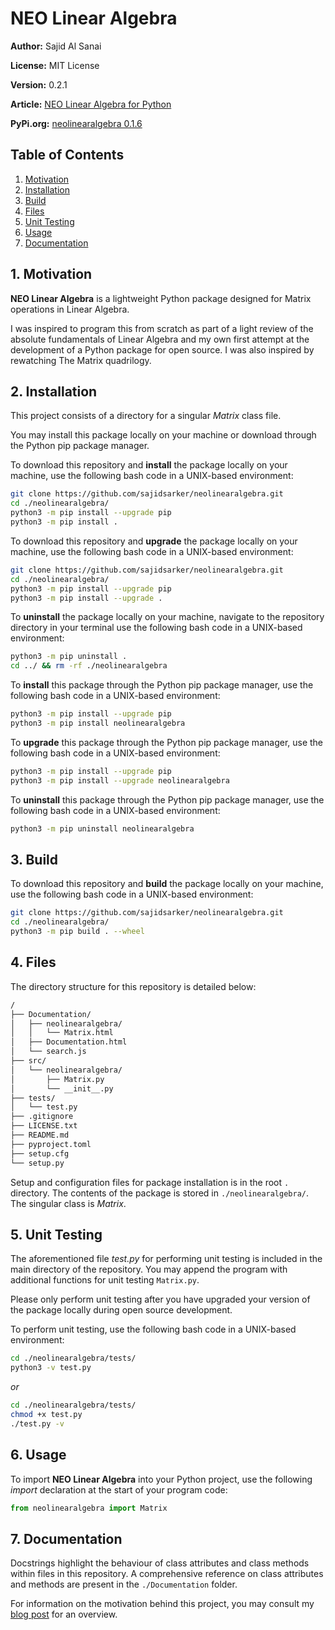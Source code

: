 # NEO Linear Algebra

**Author:** Sajid Al Sanai

**License:** MIT License

**Version:** 0.2.1

**Article:** [NEO Linear Algebra for Python](https://sajidsarker.github.io/2022/09/10/neo-linear-algebra-for-python.html)

**PyPi.org:** [neolinearalgebra 0.1.6](https://pypi.org/project/neolinearalgebra/0.1.6/)

## Table of Contents
1. [Motivation](https://github.com/sajidsarker/neolinearalgebra#1-motivation)
2. [Installation](https://github.com/sajidsarker/neolinearalgebra#2-installation)
3. [Build](https://github.com/sajidsarker/neolinearalgebra#3-build)
4. [Files](https://github.com/sajidsarker/neolinearalgebra#4-files)
5. [Unit Testing](https://github.com/sajidsarker/neolinearalgebra#5-unit-testing)
6. [Usage](https://github.com/sajidsarker/neolinearalgebra#6-usage)
7. [Documentation](https://github.com/sajidsarker/neolinearalgebra#7-documentation)

## 1. Motivation

**NEO Linear Algebra** is a lightweight Python package designed for Matrix operations in Linear Algebra.

I was inspired to program this from scratch as part of a light review of the absolute fundamentals of Linear Algebra and my own first attempt at the development of a Python package for open source. I was also inspired by rewatching The Matrix quadrilogy.

## 2. Installation

This project consists of a directory for a singular *Matrix* class file.

You may install this package locally on your machine or download through the Python pip package manager.

To download this repository and **install** the package locally on your machine, use the following bash code in a UNIX-based environment:

```bash
git clone https://github.com/sajidsarker/neolinearalgebra.git
cd ./neolinearalgebra/
python3 -m pip install --upgrade pip
python3 -m pip install .
```

To download this repository and **upgrade** the package locally on your machine, use the following bash code in a UNIX-based environment:
```bash
git clone https://github.com/sajidsarker/neolinearalgebra.git
cd ./neolinearalgebra/
python3 -m pip install --upgrade pip
python3 -m pip install --upgrade .
```

To **uninstall** the package locally on your machine, navigate to the repository directory in your terminal use the following bash code in a UNIX-based environment:
```bash
python3 -m pip uninstall .
cd ../ && rm -rf ./neolinearalgebra
```

To **install** this package through the Python pip package manager, use the following bash code in a UNIX-based environment:

```bash
python3 -m pip install --upgrade pip
python3 -m pip install neolinearalgebra
```

To **upgrade** this package through the Python pip package manager, use the following bash code in a UNIX-based environment:

```bash
python3 -m pip install --upgrade pip
python3 -m pip install --upgrade neolinearalgebra
```

To **uninstall** this package through the Python pip package manager, use the following bash code in a UNIX-based environment:

```bash
python3 -m pip uninstall neolinearalgebra
```

## 3. Build

To download this repository and **build** the package locally on your machine, use the following bash code in a UNIX-based environment:
```bash
git clone https://github.com/sajidsarker/neolinearalgebra.git
cd ./neolinearalgebra/
python3 -m pip build . --wheel
```

## 4. Files

The directory structure for this repository is detailed below:

```bash
/
├── Documentation/
│   ├── neolinearalgebra/
│   │   └── Matrix.html
│   ├── Documentation.html
│   └── search.js
├── src/
│   └── neolinearalgebra/
│       ├── Matrix.py
│       └── __init__.py
├── tests/
│   └── test.py
├── .gitignore
├── LICENSE.txt
├── README.md
├── pyproject.toml
├── setup.cfg
└── setup.py
```

Setup and configuration files for package installation is in the root `.` directory. The contents of the package is stored in `./neolinearalgebra/`. The singular class is *Matrix*.

## 5. Unit Testing

The aforementioned file *test.py* for performing unit testing is included in the main directory of the repository. You may append the program with additional functions for unit testing `Matrix.py`.

Please only perform unit testing after you have upgraded your version of the package locally during open source development.

To perform unit testing, use the following bash code in a UNIX-based environment:

```bash
cd ./neolinearalgebra/tests/
python3 -v test.py
```

*or*

```bash
cd ./neolinearalgebra/tests/
chmod +x test.py
./test.py -v
```

## 6. Usage

To import **NEO Linear Algebra** into your Python project, use the following *import* declaration at the start of your program code:

```python
from neolinearalgebra import Matrix
```

## 7. Documentation

Docstrings highlight the behaviour of class attributes and class methods within files in this repository. A comprehensive reference on class attributes and methods are present in the `./Documentation` folder.

For information on the motivation behind this project, you may consult my [blog post](https://sajidsarker.github.io/2022/09/10/neo-linear-algebra-for-python.html) for an overview.
